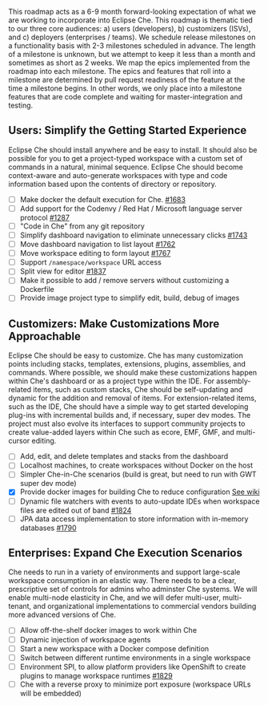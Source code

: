 This roadmap acts as a 6-9 month forward-looking expectation of what we are working to incorporate into Eclipse Che. This roadmap is thematic tied to our three core audiences: a) users (developers), b) customizers (ISVs), and c) deployers (enterprises / teams). We schedule release milestones on a functionality basis with 2-3 milestones scheduled in advance. The length of a milestone is unknown, but we attempt to keep it less than a month and sometimes as short as 2 weeks. We map the epics implemented from the roadmap into each milestone. The epics and features that roll into a milestone are determined by pull request readiness of the feature at the time a milestone begins. In other words, we only place into a milestone features that are code complete and waiting for master-integration and testing.

## Users: Simplify the Getting Started Experience
Eclipse Che should install anywhere and be easy to install. It should also be possible for you to get a project-typed workspace with a custom set of commands in a natural, minimal sequence. Eclipse Che should become context-aware and auto-generate workspaces with type and code information based upon the contents of directory or repository.
- [ ] Make docker the default execution for Che. [#1683](https://github.com/eclipse/che/pull/1683)
- [ ] Add support for the Codenvy / Red Hat / Microsoft language server protocol [#1287](https://github.com/eclipse/che/issues/1287)
- [ ] "Code in Che" from any git repository
- [ ] Simplify dashboard navigation to eliminate unnecessary clicks [#1743](https://github.com/eclipse/che/issues/1743) 
- [ ] Move dashboard navigation to list layout [#1762](https://github.com/eclipse/che/issues/1762)
- [ ] Move workspace editing to form layout [#1767](https://github.com/eclipse/che/issues/1767)
- [ ] Support `/namespace/workspace` URL access
- [ ] Split view for editor [#1837](https://github.com/eclipse/che/issues/1837)
- [ ] Make it possible to add / remove servers without customizing a Dockerfile
- [ ] Provide image project type to simplify edit, build, debug of images

## Customizers: Make Customizations More Approachable
Eclipse Che should be easy to customize. Che has many customization points including stacks, templates, extensions, plugins, assemblies, and commands. Where possible, we should make these customizations happen within Che's dashboard or as a project type within the IDE. For assembly-related items, such as custom stacks, Che should be self-updating and dynamic for the addition and removal of items. For extension-related items, such as the IDE, Che should have a simple way to get started developing plug-ins with incremental builds and, if necessary, super dev modes. The project must also evolve its interfaces to support community projects to create value-added layers within Che such as ecore, EMF, GMF, and multi-cursor editing.

- [ ] Add, edit, and delete templates and stacks from the dashboard
- [ ] Localhost machines, to create workspaces without Docker on the host
- [ ] Simpler Che-in-Che scenarios (build is great, but need to run with GWT super dev mode)
- [x] Provide docker images for building Che to reduce configuration [See wiki](https://github.com/eclipse/che/wiki/Development-Workflow#build-che-using-docker)
- [ ] Dynamic file watchers with events to auto-update IDEs when workspace files are edited out of band [#1824](https://github.com/eclipse/che/issues/1824)
- [ ] JPA data access implementation to store information with in-memory databases [#1790](https://github.com/eclipse/che/issues/1790)

## Enterprises: Expand Che Execution Scenarios
Che needs to run in a variety of environments and support large-scale workspace consumption in an elastic way. There needs to be a clear, prescriptive set of controls for admins who adminster Che systems. We will enable multi-node elasticity in Che, and we will defer multi-user, multi-tenant, and organizational implementations to commercial vendors building more advanced versions of Che.
- [ ] Allow off-the-shelf docker images to work within Che
- [ ] Dynamic injection of workspace agents
- [ ] Start a new workspace with a Docker compose definition
- [ ] Switch between different runtime environments in a single workspace
- [ ] Environment SPI, to allow platform providers like OpenShift to create plugins to manage workspace runtimes [#1829](https://github.com/eclipse/che/issues/1829)
- [ ] Che with a reverse proxy to minimize port exposure (workspace URLs will be embedded) 
